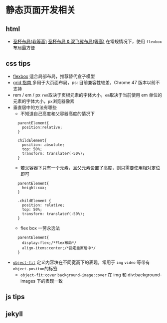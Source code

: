 # 静态页面开发相关
## html 
* [圣杯布局(非等高)](http://www.cnblogs.com/lyzg/p/5160570.html) [圣杯布局 & 双飞翼布局(等高)](http://www.cnblogs.com/lyzg/p/5164593.html) 在常规情况下，使用 `flexbox` 布局最方便

## css tips
* [flexbox](http://www.ruanyifeng.com/blog/2015/07/flex-grammar.html)  适合局部布局，推荐替代盒子模型
* [grid 指南 ](http://www.css88.com/archives/8510)  多用于大页面布局，ps: 目前兼容性较差，Chrome 47 版本以前不支持
* rem / em / px   `rem`取决于页根元素的字体大小，`em`取决于当前使用 em 单位的元素的字体大小，`px`浏览器像素
* 垂直居中的方法有哪些
  * 不知道自己高度和父容器高度的情况下
  ```
    parentElement{
      position:relative;
    }

    childElement{
      position: absolute;
      top: 50%;
      transform: translateY(-50%);
    }
  ```
  * 若父容器下只有一个元素，且父元素设置了高度，则只需要使用相对定位即可
  ```
    parentElement{
      height:xxx;
    }

    .childElement {
      position: relative;
      top: 50%;
      transform: translateY(-50%);
    }
  ```
  * flex box 一劳永逸法 
  ``` 
    parentElement{
      display:flex;/*Flex布局*/
      align-items:center;/*指定垂直居中*/
    }
  ```
* [`object-fit`](https://css-tricks.com/almanac/properties/o/object-fit/)  定义内容块在不同宽高下的表现，常用于 `img` `video` 等带有  `object-positon`的标签
  * `object-fit:cover` `background-image:cover` 在 img 和 div:background-images 下的表现一致

## js tips

## jekyll

